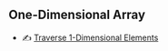 ## One-Dimensional Array
- :writing_hand: [Traverse 1-Dimensional Elements](1_program_to_traverse_elements_from_1_dimensional_array.md)
